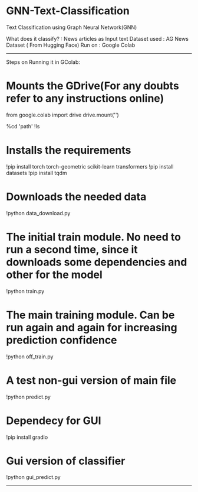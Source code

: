 # GNN-Text-Classification
Text Classification using Graph Neural Network(GNN)

What does it classify? : News articles as Input text
Dataset used : AG News Dataset ( From Hugging Face)
Run on : Google Colab

**********************************************************************************************************************************************
Steps on Running it in GColab:

# Mounts the GDrive(For any doubts refer to any instructions online)
from google.colab import drive
drive.mount('')

%cd 'path'
!ls

# Installs the requirements
!pip install torch torch-geometric scikit-learn transformers
!pip install datasets
!pip install tqdm

# Downloads the needed data
!python data_download.py

# The initial train module. No need to run a second time, since it downloads some dependencies and other for the model
!python train.py

# The main training module. Can be run again and again for increasing prediction confidence 
!python off_train.py

# A test non-gui version of main file
!python predict.py

# Dependecy for GUI
!pip install gradio

# Gui version of classifier
!python gui_predict.py
***********************************************************************************************************************************************
